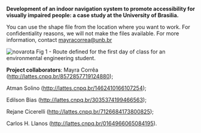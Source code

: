 **Development of an indoor navigation system to promote accessibility for visually impaired people: a case study at the University of Brasilia.**

You can use the shape file from the location where you want to work. For confidentiality reasons, we will not make the files available. For more information, contact mayracorrea@unb.br

![novarota](https://github.com/mayracorrea/Indoor-navigation-system-visually-impaired-people/assets/62765672/7e58072d-1123-4b19-8e98-ca08b54afd38)
Fig 1 -  Route defined for the first day of class for an environmental engineering student. 

**Project collaborators**: 
Mayra Corrêa (http://lattes.cnpq.br/8572857719124880);

Atman Solino (http://lattes.cnpq.br/1462410166107254);

Edilson Bias (http://lattes.cnpq.br/3035374199466563);

Rejane Cicerelli (http://lattes.cnpq.br/7126684173800825);

Carlos H. Llanos (http://lattes.cnpq.br/0164966065084195).
